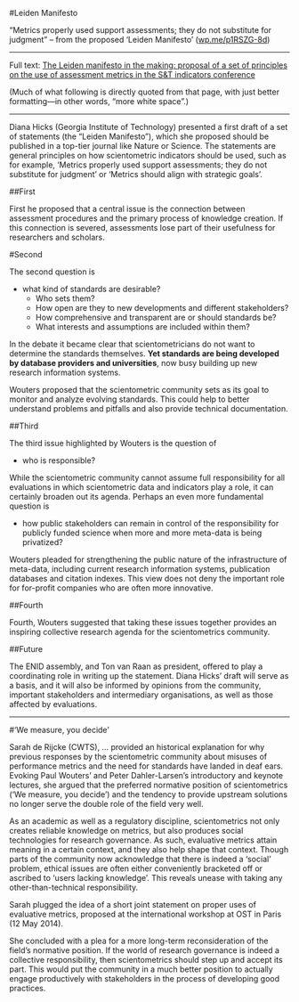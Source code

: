 #Leiden Manifesto

“Metrics properly used support assessments; they do not substitute for judgment” – from the proposed ‘Leiden Manifesto’ ([wp.me/p1RSZG-8d](wp.me/p1RSZG-8d))

----

Full text: [The Leiden manifesto in the making: proposal of a set of principles on the use of assessment metrics in the S&T indicators conference](http://citationculture.wordpress.com/2014/09/15/the-leiden-manifesto-in-the-making-proposal-of-a-set-of-principles-on-the-use-of-assessment-metrics-in-the-st-indicators-conference/)

(Much of what following is directly quoted from that page, with just better formatting&mdash;in other words, “more white space”.)

----

Diana Hicks (Georgia Institute of Technology) presented a first draft of a set of statements (the “Leiden Manifesto”), which she proposed should be published in a top-tier journal like Nature or Science. The statements are general principles on how scientometric indicators should be used, such as for example, ‘Metrics properly used support assessments; they do not substitute for judgment’ or ‘Metrics should align with strategic goals’.

##First

First he proposed that a central issue is the connection between assessment procedures and the primary process of knowledge creation. If this connection is severed, assessments lose part of their usefulness for researchers and scholars.

#Second

The second question is

* what kind of standards are desirable?
  * Who sets them?
  * How open are they to new developments and different stakeholders?
  * How comprehensive and transparent are or should standards be?
  * What interests and assumptions are included within them?

In the debate it became clear that scientometricians do not want to determine the standards themselves. **Yet standards are being developed by database providers and universities**, now busy building up new research information systems.

Wouters proposed that the scientometric community sets as its goal to monitor and analyze evolving standards. This could help to better understand problems and pitfalls and also provide technical documentation.

##Third

The third issue highlighted by Wouters is the question of

* who is responsible?

While the scientometric community cannot assume full responsibility for all evaluations in which scientometric data and indicators play a role, it can certainly broaden out its agenda. Perhaps an even more fundamental question is

* how public stakeholders can remain in control of the responsibility for publicly funded science when more and more meta-data is being privatized?

Wouters pleaded for strengthening the public nature of the infrastructure of meta-data, including current research information systems, publication databases and citation indexes. This view does not deny the important role for for-profit companies who are often more innovative.

##Fourth

Fourth, Wouters suggested that taking these issues together provides an inspiring collective research agenda for the scientometrics community.

##Future

The ENID assembly, and Ton van Raan as president, offered to play a coordinating role in writing up the statement. Diana Hicks’ draft will serve as a basis, and it will also be informed by opinions from the community, important stakeholders and intermediary organisations, as well as those affected by evaluations.

----

#‘We measure, you decide’

Sarah de Rijcke (CWTS), … provided an historical explanation for why previous responses by the scientometric community about misuses of performance metrics and the need for standards have landed in deaf ears. Evoking Paul Wouters’ and Peter Dahler-Larsen’s introductory and keynote lectures, she argued that the preferred normative position of scientometrics (‘We measure, you decide’) and the tendency to provide upstream solutions no longer serve the double role of the field very well.

As an academic as well as a regulatory discipline, scientometrics not only creates reliable knowledge on metrics, but also produces social technologies for research governance. As such, evaluative metrics attain meaning in a certain context, and they also help shape that context. Though parts of the community now acknowledge that there is indeed a ‘social’ problem, ethical issues are often either conveniently bracketed off or ascribed to ‘users lacking knowledge’. This reveals unease with taking any other-than-technical responsibility.

Sarah plugged the idea of a short joint statement on proper uses of evaluative metrics, proposed at the international workshop at OST in Paris (12 May 2014).

She concluded with a plea for a more long-term reconsideration of the field’s normative position. If the world of research governance is indeed a collective responsibility, then scientometrics should step up and accept its part. This would put the community in a much better position to actually engage productively with stakeholders in the process of developing good practices.

